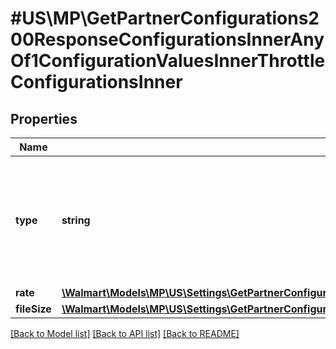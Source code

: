 # #US\MP\GetPartnerConfigurations200ResponseConfigurationsInnerAnyOf1ConfigurationValuesInnerThrottleConfigurationsInner

## Properties

Name | Type | Description | Notes
------------ | ------------- | ------------- | -------------
**type** | **string** | Type of the throttling configuration. Example 'SELLER' means throttling configurations at Seller level only. | [optional]
**rate** | [**\Walmart\Models\MP\US\Settings\GetPartnerConfigurations200ResponseConfigurationsInnerAnyOf1ConfigurationValuesInnerThrottleConfigurationsInnerRate**](GetPartnerConfigurations200ResponseConfigurationsInnerAnyOf1ConfigurationValuesInnerThrottleConfigurationsInnerRate.md) |  | [optional]
**fileSize** | [**\Walmart\Models\MP\US\Settings\GetPartnerConfigurations200ResponseConfigurationsInnerAnyOf1ConfigurationValuesInnerThrottleConfigurationsInnerFileSize**](GetPartnerConfigurations200ResponseConfigurationsInnerAnyOf1ConfigurationValuesInnerThrottleConfigurationsInnerFileSize.md) |  | [optional]


[[Back to Model list]](../) [[Back to API list]](../../Api/US/MP) [[Back to README]](../../README.md)
